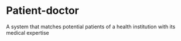 # Patient-doctor
A system that matches potential patients of a health institution with its medical expertise
